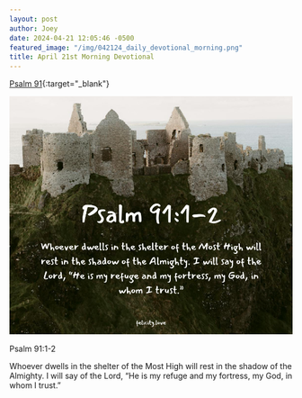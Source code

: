 ```yaml
---
layout: post
author: Joey
date: 2024-04-21 12:05:46 -0500
featured_image: "/img/042124_daily_devotional_morning.png"
title: April 21st Morning Devotional
---
```


[Psalm 91](https://www.biblegateway.com/passage/?search=Psalm%2091&version=NIV){:target="_blank"}

[![April 21th 2024 - Morning Devotional](/img/042124_daily_devotional_morning.png)](/img/042124_daily_devotional_morning.png)

Psalm 91:1-2

Whoever dwells in the shelter of the Most High will rest in the shadow of the Almighty. I will say of the Lord, “He is my refuge and my fortress, my God, in whom I trust.”